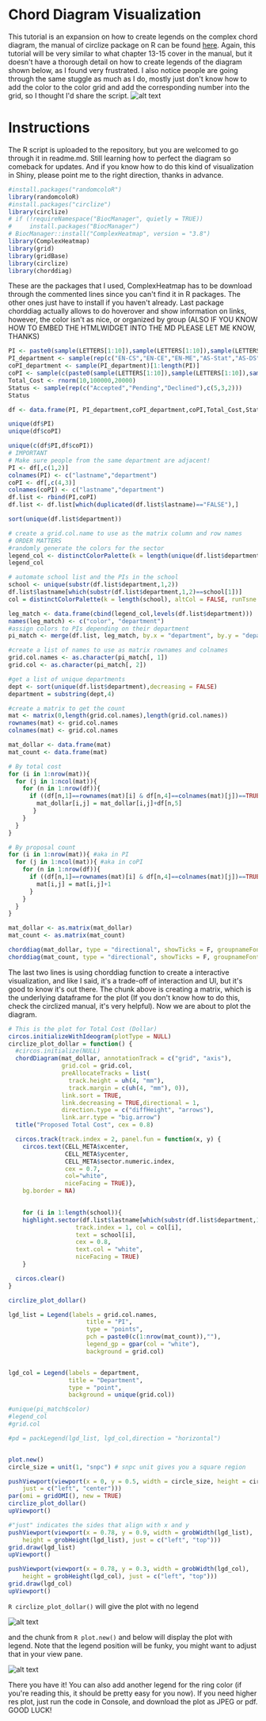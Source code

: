 # Chord Diagram Visualization
This tutorial is an expansion on how to create legends on the complex chord diagram, the manual of circlize package on R can be found [here](https://jokergoo.github.io/circlize_book/book/the-chorddiagram-function.html). Again, this tutorial will be very similar to what chapter 13-15 cover in the manual, but it doesn't have a thorough detail on how to create legends of the diagram shown below, as I found very frustrated. I also notice people are going through the same stuggle as much as I do, mostly just don't know how to add the color to the color grid and add the corresponding number into the grid, so I thought I'd share the script. 
![alt text](https://jokergoo.github.io/circlize_book/book/15-a-complex-example-with-chord-diagram_files/figure-html/unnamed-chunk-13-1.png)
# Instructions
The R script is uploaded to the repository, but you are welcomed to go through it in readme.md. Still learning how to perfect the diagram so comeback for updates. And if you know how to do this kind of visualization in Shiny, please point me to the right direction, thanks in advance.

```R
#install.packages("randomcoloR")
library(randomcoloR)
#install.packages("circlize")
library(circlize)
# if (!requireNamespace("BiocManager", quietly = TRUE))
#     install.packages("BiocManager")
# BiocManager::install("ComplexHeatmap", version = "3.8")
library(ComplexHeatmap)
library(grid)
library(gridBase)
library(circlize)
library(chorddiag)
```
These are the packages that I used, ComplexHeatmap has to be download through the commented lines since you can't find it in R packages. The other ones just have to install if you haven't already. Last package chorddiag actually allows to do hoverover and show information on links, however, the color isn't as nice, or organized by group (ALSO IF YOU KNOW HOW TO EMBED THE HTMLWIDGET INTO THE MD PLEASE LET ME KNOW, THANKS)
```R
PI <- paste0(sample(LETTERS[1:10]),sample(LETTERS[1:10]),sample(LETTERS[1:10]))
PI_department <- sample(rep(c("EN-CS","EN-CE","EN-ME","AS-Stat","AS-DS","MD-Neuroradiology","MD-Oncology"),3))[1:length(PI)]
coPI_department <- sample(PI_department)[1:length(PI)]
coPI <- sample(c(paste0(sample(LETTERS[1:10]),sample(LETTERS[1:10]),sample(LETTERS[1:10])),PI))[1:length(PI)]
Total_Cost <- rnorm(10,100000,20000)
Status <- sample(rep(c("Accepted","Pending","Declined"),c(5,3,2)))
Status

df <- data.frame(PI, PI_department,coPI_department,coPI,Total_Cost,Status)

unique(df$PI)
unique(df$coPI)

unique(c(df$PI,df$coPI))
# IMPORTANT
# Make sure people from the same department are adjacent!
PI <- df[,c(1,2)]
colnames(PI) <- c("lastname","department")
coPI <- df[,c(4,3)]
colnames(coPI) <- c("lastname","department")
df.list <- rbind(PI,coPI)
df.list <- df.list[which(duplicated(df.list$lastname)=="FALSE"),]

sort(unique(df.list$department))

# create a grid.col.name to use as the matrix column and row names
# ORDER MATTERS
#randomly generate the colors for the sector
legend_col <- distinctColorPalette(k = length(unique(df.list$department)), altCol = FALSE, runTsne = FALSE)
legend_col

# automate school list and the PIs in the school
school <- unique(substr(df.list$department,1,2))
df.list$lastname[which(substr(df.list$department,1,2)==school[1])]
col = distinctColorPalette(k = length(school), altCol = FALSE, runTsne = FALSE)

leg_match <- data.frame(cbind(legend_col,levels(df.list$department)))
names(leg_match) <- c("color", "department")
#assign colors to PIs depending on their department
pi_match <- merge(df.list, leg_match, by.x = "department", by.y = "department")[-1]

#create a list of names to use as matrix rownames and colnames
grid.col.names <- as.character(pi_match[, 1])
grid.col <- as.character(pi_match[, 2])

#get a list of unique departments
dept <- sort(unique(df.list$department),decreasing = FALSE)
department = substring(dept,4)

#create a matrix to get the count
mat <- matrix(0,length(grid.col.names),length(grid.col.names))
rownames(mat) <- grid.col.names
colnames(mat) <- grid.col.names

mat_dollar <- data.frame(mat)
mat_count <- data.frame(mat)

# By total cost
for (i in 1:nrow(mat)){
  for (j in 1:ncol(mat)){
    for (n in 1:nrow(df)){
      if ((df[n,1]==rownames(mat)[i] & df[n,4]==colnames(mat)[j])==TRUE){
        mat_dollar[i,j] = mat_dollar[i,j]+df[n,5]
       }
    }
  }
}

# By proposal count
for (i in 1:nrow(mat)){ #aka in PI
  for (j in 1:ncol(mat)){ #aka in coPI
    for (n in 1:nrow(df)){
      if ((df[n,1]==rownames(mat)[i] & df[n,4]==colnames(mat)[j])==TRUE){
        mat[i,j] = mat[i,j]+1
      }
    }
  }
}

mat_dollar <- as.matrix(mat_dollar)
mat_count <- as.matrix(mat_count)

chorddiag(mat_dollar, type = "directional", showTicks = F, groupnameFontsize = 14, groupnamePadding = 10, margin = 90)
chorddiag(mat_count, type = "directional", showTicks = F, groupnameFontsize = 14, groupnamePadding = 10, margin = 90)
```

The last two lines is using chorddiag function to create a interactive visualization, and like I said, it's a trade-off of interaction and UI, but it's good to know it's out there. The chunk above is creating a matrix, which is the underlying dataframe for the plot (If you don't know how to do this, check the circlized manual, it's very helpful). Now we are about to plot the diagram.
```R
# This is the plot for Total Cost (Dollar)
circos.initializeWithIdeogram(plotType = NULL)
circlize_plot_dollar = function() {
  #circos.initialize(NULL)
  chordDiagram(mat_dollar, annotationTrack = c("grid", "axis"),
               grid.col = grid.col,
               preAllocateTracks = list(
                 track.height = uh(4, "mm"),
                 track.margin = c(uh(4, "mm"), 0)),
               link.sort = TRUE, 
               link.decreasing = TRUE,directional = 1, 
               direction.type = c("diffHeight", "arrows"),
               link.arr.type = "big.arrow")
  title("Proposed Total Cost", cex = 0.8)

  circos.track(track.index = 2, panel.fun = function(x, y) {
    circos.text(CELL_META$xcenter, 
                CELL_META$ycenter, 
                CELL_META$sector.numeric.index, 
                cex = 0.7, 
                col="white", 
                niceFacing = TRUE)}, 
    bg.border = NA)
  

    for (i in 1:length(school)){
    highlight.sector(df.list$lastname[which(substr(df.list$department,1,2)==school[i])],
                   track.index = 1, col = col[i], 
                   text = school[i], 
                   cex = 0.8, 
                   text.col = "white", 
                   niceFacing = TRUE)
    }

  circos.clear()
}

circlize_plot_dollar()

lgd_list = Legend(labels = grid.col.names, 
                      title = "PI", 
                      type = "points", 
                      pch = paste0(c(1:nrow(mat_count)),""),
                      legend_gp = gpar(col = "white"), 
                      background = grid.col)


lgd_col = Legend(labels = department,
                 title = "Department",
                 type = "point",
                 background = unique(grid.col))

#unique(pi_match$color)
#legend_col
#grid.col

#pd = packLegend(lgd_list, lgd_col,direction = "horizontal")


plot.new()
circle_size = unit(1, "snpc") # snpc unit gives you a square region

pushViewport(viewport(x = 0, y = 0.5, width = circle_size, height = circle_size,
    just = c("left", "center")))
par(omi = gridOMI(), new = TRUE)
circlize_plot_dollar()
upViewport()

#"just" indicates the sides that align with x and y
pushViewport(viewport(x = 0.78, y = 0.9, width = grobWidth(lgd_list), 
    height = grobHeight(lgd_list), just = c("left", "top")))
grid.draw(lgd_list)
upViewport()

pushViewport(viewport(x = 0.78, y = 0.3, width = grobWidth(lgd_col), 
    height = grobHeight(lgd_col), just = c("left", "top")))
grid.draw(lgd_col)
upViewport()
```

```R circlize_plot_dollar()``` will give the plot with no legend

![alt text](https://github.com/timxymo/Chord-Diagram-Visualization/blob/master/no%20legend.png?raw=true)

and the chunk from ```R plot.new()``` and below will display the plot with legend. Note that the legend position will be funky, you might want to adjust that in your view pane.

![alt text](https://github.com/timxymo/Chord-Diagram-Visualization/blob/master/with%20legend.png?raw=true)

There you have it! You can also add another legend for the ring color (if you're reading this, it should be pretty easy for you now). If you need higher res plot, just run the code in Console, and download the plot as JPEG or pdf.
GOOD LUCK! 
